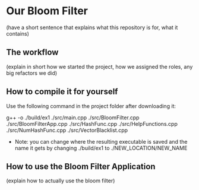 # Our Bloom Filter
(have a short sentence that explains what this repository is for, what it contains)

## The workflow
(explain in short how we started the project, how we assigned the roles, any big refactors we did)

## How to compile it for yourself
Use the following command in the project folder after downloading it:

g++ -o ./build/ex1 ./src/main.cpp ./src/BloomFilter.cpp ./src/BloomFilterApp.cpp ./src/HashFunc.cpp ./src/HelpFunctions.cpp ./src/NumHashFunc.cpp ./src/VectorBlacklist.cpp

* Note: you can change where the resulting executable is saved and the name it gets by changing ./build/ex1 to ./NEW_LOCATION/NEW_NAME

## How to use the Bloom Filter Application
(explain how to actually use the bloom filter)

